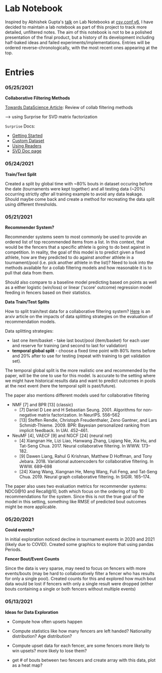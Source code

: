 # Lab Notebook

Inspired by Abhishek Gupta's [talk](https://zenodo.org/record/4737535#.YJGjZn1KhN0) on Lab Notebooks at [csv,conf,v6](https://csvconf.com/), I have decided to maintain a lab notebook as part of this project to track more detailed, unfiltered notes. The aim of this notebook is not to be a polished presentation of the final product, but a history of its development including half-baked ideas and failed experiments/implementations. Entries will be ordered reverse-chronologically, with the most recent ones appearing at the top. 

# Entries 

### 05/25/2021

**Collaborative Filtering Methods**

[Towards DataScience Article](https://towardsdatascience.com/various-implementations-of-collaborative-filtering-100385c6dfe0): Review of collab filtering methods 

--> using Surprise for SVD matrix factorization 

`Surprise` Docs:
* [Getting Started](https://surprise.readthedocs.io/en/stable/getting_started.html#load-from-folds-example)
* [Custom Dataset](https://surprise.readthedocs.io/en/stable/getting_started.html#use-a-custom-dataset)
* [Using Readers](https://surprise.readthedocs.io/en/stable/reader.html#surprise.reader.Reader)
* [SVD Doc page](https://surprise.readthedocs.io/en/stable/matrix_factorization.html?highlight=svd#surprise.prediction_algorithms.matrix_factorization.SVD)
### 05/24/2021 

**Train/Test Split**

Created a split by global time with ~80% bouts in dataset occuring before the date (tournaments were kept together) and all testing data (~20%) occurring strictly *after* all training example to avoid any data leakage. Should maybe come back and create a method for recreating the data split using different thresholds. 

### 05/21/2021

**Recommender System?** 

Recommender systems seem to most commonly be used to provide an ordered list of top recommended items from a list. In this context, that would be the fencers that a specific athlete is going to do best against in competition. In reality, the goal of this model is to predict given a fixed athlete, how are they predicted to do against another athlete in a tournament/pool (i.e. pick another athlete in the list)? Need to look into the methods available for a collab filtering models and how reasonable it is to pull that data from them. 

Should also compare to a baseline model predicting based on points as well as a either logistic (win/loss) or linear ('score' outcome) regression model feeding in fencers based on their statistics. 

**Data Train/Test Splits**

How to split train/test data for a collaborative filtering system? [Here](https://arxiv.org/pdf/2007.13237.pdf) is an arxiv article on the impacts of data splitting strategies on the evaluation of recommendation models. 

Data splitting strategies:
* last one item/basket - take last bout/pool (item/basket) for each user and reserve for training (and second to last for validation)
* **temporal global split** - choose a fixed time point with 80% items before and 20% after to use for testing (repeat with training to get validation set). 

The temporal global split is the more realistic one and recommended by the paper, will be the one to use for this model. Is accurate to the setting where we might have historical results data and want to predict outcomes in pools at the next event (here the temporal split is past/future). 

The paper also mentions different models used for collaborative filtering  
* NMF [7] and BPR [13] (classic)
    * [7] Daniel D Lee and H Sebastian Seung. 2001. Algorithms for non-negative matrix factorization. In NeurIPS. 556–562
    * [13] Steffen Rendle, Christoph Freudenthaler, Zeno Gantner, and Lars Schmidt-Thieme. 2009. BPR: Bayesian personalized ranking from implicit feedback. In UAI. 452–461.
* NeuMF [4], VAECF [9] and NGCF [24] (neural net) 
    * [4] Xiangnan He, Lizi Liao, Hanwang Zhang, Liqiang Nie, Xia Hu, and Tat-Seng Chua. 2017. Neural collaborative filtering. In WWW. 173–182.
    * [9] Dawen Liang, Rahul G Krishnan, Matthew D Hoffman, and Tony Jebara. 2018. Variational autoencoders for collaborative filtering. In WWW. 689–698
    * [24] Xiang Wang, Xiangnan He, Meng Wang, Fuli Feng, and Tat-Seng Chua. 2019. Neural graph collaborative filtering. In SIGIR. 165–174.

The paper also uses two evaluation metrics for recommender systems: NDCG@10 and Recall@10, both which focus on the ordering of top 10 recommendations for the system. Since this is not the true goal of the model in this setting, something like RMSE of predicted bout outcomes might be more applicable. 



### 05/20/2021

**Covid events?** 

In initial exploration noticed decline in tournament events in 2020 and 2021 (likely due to COVID). Created some graphics to explore that using pandas Periods. 

**Fencer Bout/Event Counts**

Since the data is very sparse, may need to focus on fencers with more events/bouts (may be hard to collaboratively filter a fencer who has results for only a single pool). Created counts for this and explored how much bout data would be lost if fencers with only a single result were dropped (either bouts containing a single or both fencers without multiple events)


### 05/13/2021

**Ideas for Data Exploration**

* Compute how often upsets happen 
* Compute statistics like how many fencers are left handed? Nationality distribution? Age distribution? 
* Compute upset data for each fencer, are some fencers more likely to win upsets? more likely to lose them? 


* get # of bouts between two fencers and create array with this data, plot as a heat map? 